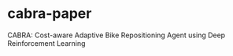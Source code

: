 # cabra-paper
CABRA: Cost-aware Adaptive Bike Repositioning Agent using Deep Reinforcement Learning

